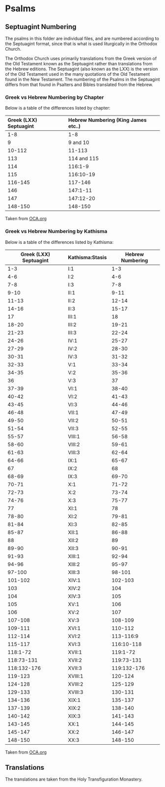 # Psalms

## Septuagint Numbering

The psalms in this folder are individual files,
and are numbered according to the Septuagint format,
since that is what is used liturgically in the Orthodox Church.

The Orthodox Church uses primarily translations from the Greek version
of the Old Testament known as the Septuagint rather than translations
from the Hebrew editions.
The Septuagint (also known as the LXX) is the version of the Old
Testament used in the many quotations of the Old Testament found in
the New Testament.
The numbering of the Psalms in the Septuagint differs from that found
in Psalters and Bibles translated from the Hebrew.

### Greek vs Hebrew Numbering by Chapter

Below is a table of the differences listed by chapter:

| Greek (LXX) Septuagint | Hebrew Numbering (King James etc..)   |
|:-----------------------|:--------------------------------------|
| 1-8                    | 1-8                                   |
| 9                      | 9 and 10                              |
| 10-112                 | 11-113                                |
| 113                    | 114 and 115                           |
| 114                    | 116:1-9                               |
| 115                    | 116:10-19                             |
| 116-145                | 117-146                               |
| 146                    | 147:1-11                              |
| 147                    | 147:12-20                             |
| 148-150                | 148-150                               |

Taken from [OCA.org](https://oca.org/liturgics/outlines/septuagint-numbering-psalms)

### Greek vs Hebrew Numbering by Kathisma

Below is a table of the differences listed by Kathisma:

| Greek (LXX) Septuagint | Kathisma:Stasis | Hebrew Numbering |
|------------------------|-----------------|------------------|
| 1-3                    | I:1             | 1-3              |
| 4-6                    | I:2             | 4-6              |
| 7-8                    | I:3             | 7-8              |
| 9-10                   | II:1            | 9-11             |
| 11-13                  | II:2            | 12-14            |
| 14-16                  | II:3            | 15-17            |
| 17                     | III:1           | 18               |
| 18-20                  | III:2           | 19-21            |
| 21-23                  | III:3           | 22-24            |
| 24-26                  | IV:1            | 25-27            |
| 27-29                  | IV:2            | 28-30            |
| 30-31                  | IV:3            | 31-32            |
| 32-33                  | V:1             | 33-34            |
| 34-35                  | V:2             | 35-36            |
| 36                     | V:3             | 37               |
| 37-39                  | VI:1            | 38-40            |
| 40-42                  | VI:2            | 41-43                 |
| 43-45                  | VI:3            | 44-46                 |
| 46-48                  | VII:1           | 47-49            |
| 49-50                  | VII:2           | 50-51            |
| 51-54                  | VII:3           | 52-55            |
| 55-57                  | VIII:1          | 56-58                 |
| 58-60                  | VIII:2          | 59-61            |
| 61-63                  | VIII:3          | 62-64            |
| 64-66                  | IX:1            | 65-67            |
| 67                     | IX:2            | 68               |
| 68-69                  | IX:3            | 69-70            |
| 70-71                  | X:1             | 71-72            |
| 72-73                  | X:2             | 73-74            |
| 74-76                  | X:3             | 75-77            |
| 77                     | XI:1            | 78               |
| 78-80                  | XI:2            | 79-81            |
| 81-84                  | XI:3            | 82-85            |
| 85-87                  | XII:1           | 86-88            |
| 88                     | XII:2           | 89               |
| 89-90                  | XII:3           | 90-91            |
| 91-93                  | XIII:1          | 92-94            |
| 94-96                  | XIII:2          | 95-97            |
| 97-100                 | XIII:3          | 98-101           |
| 101-102                | XIV:1           | 102-103          |
| 103                    | XIV:2           | 104              |
| 104                    | XIV:3           | 105              |
| 105                    | XV:1            | 106              |
| 106                    | XV:2            | 107              |
| 107-108                | XV:3            | 108-109          |
| 109-111                | XVI:1           | 110-112          |
| 112-114                | XVI:2           | 113-116:9        |
| 115-117                | XVI:3           | 116:10-118       |
| 118:1-72               | XVII:1          | 119:1-72         |
| 118:73-131             | XVII:2          | 119:73-131       |
| 118:132-176            | XVII:3          | 119:132-176      |
| 119-123                | XVIII:1         | 120-124          |
| 124-128                | XVIII:2         | 125-129          |
| 129-133                | XVIII:3         | 130-131          |
| 134-136                | XIX:1           | 135-137          |
| 137-139                | XIX:2           | 138-140          |
| 140-142                | XIX:3           | 141-143          |
| 143-145                | XX:1            | 144-145          |
| 145-147                | XX:2            | 146-147          |
| 148-150                | XX:3            | 148-150          |

Taken from [OCA.org](https://oca.org/liturgics/outlines/septuagint-numbering-psalms)

## Translations

The translations are taken from the Holy Transfiguration Monastery.

